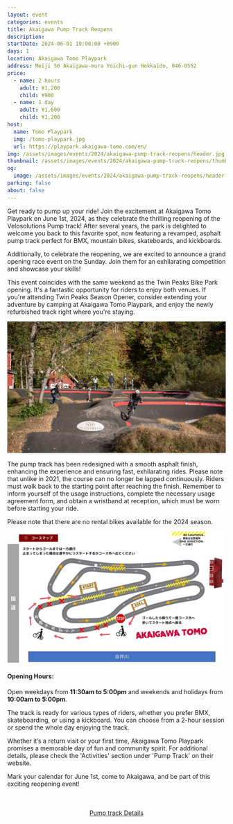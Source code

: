 ```yaml
---
layout: event
categories: events
title: Akaigawa Pump Track Reopens
description:
startDate: 2024-06-01 10:00:00 +0900
days: 1
location: Akaigawa Tomo Playpark
address: Meiji 56 Akaigawa-mura Yoichi-gun Hokkaido, 046-0552
price:
  - name: 2 hours
    adult: ¥1,200
    child: ¥900
  - name: 1 day
    adult: ¥1,600
    child: ¥1,200
host:
  name: Tomo Playpark
  img: /tomo-playpark.jpg
  url: https://playpark.akaigawa-tomo.com/en/
img: /assets/images/events/2024/akaigawa-pump-track-reopens/header.jpg
thumbnail: /assets/images/events/2024/akaigawa-pump-track-reopens/thumb.jpg
og:
  image: /assets/images/events/2024/akaigawa-pump-track-reopens/header.jpg
parking: false
about: false
---
```

Get ready to pump up your ride! Join the excitement at Akaigawa Tomo Playpark on June 1st, 2024, as they celebrate the thrilling reopening of the Velosolutions Pump track! After several years, the park is delighted to welcome you back to this favorite spot, now featuring a revamped, asphalt pump track perfect for BMX, mountain bikes, skateboards, and kickboards.

Additionally, to celebrate the reopening, we are excited to announce a grand opening race event on the Sunday. Join them for an exhilarating competition and showcase your skills!

This event coincides with the same weekend as the Twin Peaks Bike Park opening. It's a fantastic opportunity for riders to enjoy both venues. If you're attending Twin Peaks Season Opener, consider extending your adventure by camping at Akaigawa Tomo Playpark, and enjoy the newly refurbished track right where you're staying.

![](/assets/images/events/2024/akaigawa-pump-track-reopens/riders.jpg)

The pump track has been redesigned with a smooth asphalt finish, enhancing the experience and ensuring fast, exhilarating rides. Please note that unlike in 2021, the course can no longer be lapped continuously. Riders must walk back to the starting point after reaching the finish. Remember to inform yourself of the usage instructions, complete the necessary usage agreement form, and obtain a wristband at reception, which must be worn before starting your ride.

Please note that there are no rental bikes available for the 2024 season.

![](/assets/images/events/2024/akaigawa-pump-track-reopens/map.jpg)

#### Opening Hours:
Open weekdays from <strong>11:30am to 5:00pm</strong> and weekends and holidays from <strong>10:00am to 5:00pm</strong>.

The track is ready for various types of riders, whether you prefer BMX, skateboarding, or using a kickboard. You can choose from a 2-hour session or spend the whole day enjoying the track.

Whether it’s a return visit or your first time, Akaigawa Tomo Playpark promises a memorable day of fun and community spirit. For additional details, please check the 'Activities' section under 'Pump Track' on their website.

Mark your calendar for June 1st, come to Akaigawa, and be part of this exciting reopening event!

<div style="text-align:center; margin:50px 0;">
  <a class="btn btn-primary" href="https://playpark.akaigawa-tomo.com/en/activities/pumptrack/" target="_blank">Pump track Details</a>
</div>
